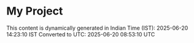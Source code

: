 # My Project

This content is dynamically generated in Indian Time (IST): 2025-06-20 14:23:10 IST
Converted to UTC: 2025-06-20 08:53:10 UTC
